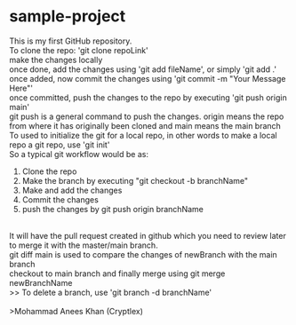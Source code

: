 # sample-project
This is my first GitHub repository.
<br>
To clone the repo: 'git clone repoLink'
<br>
make the changes locally
<br>
once done, add the changes using 'git add fileName', or simply 'git add .'
<br>
once added, now commit the changes using 'git commit -m "Your Message Here"'
<br>
once committed, push the changes to the repo by executing 'git push origin main'
<br>
git push is a general command to push the changes. origin means the repo from where it has originally been cloned and main means the main branch
<br>
To used to initialize the git for a local repo, in other words to make a local repo a git repo, use 'git init'
<br>
So a typical git workflow would be as:
<br>
1. Clone the repo
2. Make the branch by executing "git checkout -b branchName"
3. Make and add the changes
4. Commit the changes
5. push the changes by git push origin branchName
<br>
It will have the pull request created in github which you need to review later to merge it with the master/main branch.
<br>
git diff main is used to compare the changes of newBranch with the main branch
<br>
checkout to main branch and finally merge using git merge newBranchName
<br>
>> To delete a branch, use 'git branch -d branchName'
<br>
<br>
>Mohammad Anees Khan (Cryptlex)
